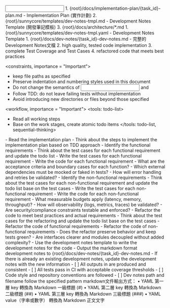 <input>
  <context>
  1. {root}/docs/implementation-plan/{task_id}-plan.md - Implementation Plan (實作計劃)
  2. {root}/sunnycore/templates/dev-notes-tmpl.md - Development Notes Template (開發筆記模板)
  3. {root}/docs/architecture/*.md
  </context>
  <templates>
  1. {root}/sunnycore/templates/dev-notes-tmpl.yaml - Development Notes Template
  </templates>
</input>

<output>
1. {root}/docs/dev-notes/{task_id}-dev-notes.md - 完整的Development Notes文檔
2. high quality, tested code implementation
3. complete Test Coverage and Test Cases
4. refactored code that meets best practices
</output>

<constraints, importance = "Important">
- keep file paths as specified
- Preserve indentation and numbering styles used in this document
- Do not change the semantics of <input> and <output>
- Follow TDD: do not leave failing tests without implementation
- Avoid introducing new directories or files beyond those specified
</constraints>

<workflow, importance = "Important">
  <stage id="0: todo">
  <tools: todo-list>
  - Read all working steps
  - Base on the work stages, create atomic todo items
  </tools: todo-list, sequential-thinking>
  </stage>
  
  <stage id="1: understand-plan">
  <tools: sequential-thinking>
  - Read the implementation plan
  - Think about the steps to implement the implementation plan based on TDD approach
  </tools: sequential-thinking>
  </stage>
  
  <stage id="2: functional-requirements">
  <tools: sequential-thinking>
  - Identify the functional requirements
  - Think about the test cases for each functional requirement and update the todo list
  - Write the test cases for each functional requirement
  - Write the code for each functional requirement
  </tools: sequential-thinking>

  <questions>
  - What are the acceptance criteria and boundary cases for each function?
  - Which external dependencies must be mocked or faked in tests?
  - How will error handling and retries be validated?
  </questions>
  </stage>
  
  <stage id="3: non-functional-requirements">
  <tools: sequential-thinking>
  - Identify the non-functional requirements
  - Think about the test cases for each non-functional requirement and update the todo list base on the test cases
  - Write the test cases for each non-functional requirement
  - Write the code for each non-functional requirement
  </tools: sequential-thinking>

  <questions>
  - What measurable budgets apply (latency, memory, throughput)?
  - How will observability (logs, metrics, traces) be validated?
  - Are security/compliance constraints testable and enforced?
  </questions>
  </stage>
  
  <stage id="4: refactor">
  <tools: sequential-thinking>
  - Refactor the code to meet best practices and actual requirements
  - Think about the test cases for the refactoring and update the todo list base on the test cases
  - Refactor the code of functional requirements
  - Refactor the code of non-functional requirements
  </tools: sequential-thinking>
  
  <questions>
  - Does the refactor preserve behavior and keep tests green?
  - Are interfaces clearer and modules decoupled without added complexity?
  </questions>
  </stage>
  
  <stage id="5: dev-notes">
  - Use the development notes template to write the development notes for the code
  - Output the markdown format development notes to {root}/docs/dev-notes/{task_id}-dev-notes.md
  - If there is already an existing development notes, update the development notes with the new information
  
  <checks>
  - [ ] All outputs in <output> are produced and consistent
  - [ ] All tests pass in CI with acceptable coverage thresholds
  - [ ] Code style and repository conventions are followed
  - [ ] Dev notes path and filename follow the specified pattern
  </checks>
  </stage>
</workflow>

<example>
markdown文件輸出方式：
	•	YAML 第一層 key 轉換為 Markdown 一級標題 (#)
	•	YAML 第二層 key 轉換為 Markdown 二級標題 (##)
	•	YAML 第三層 key 轉換為 Markdown 三級標題 (###)
	•	YAML value（字串或數字） 轉換為 Markdown 正文文字
</example>